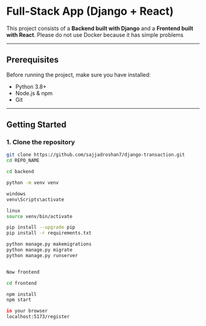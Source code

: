 # Full-Stack App (Django + React)

This project consists of a **Backend built with Django** and a **Frontend built with React**.
Please do not use Docker because it has simple problems

---

## Prerequisites

Before running the project, make sure you have installed:

- Python 3.8+  
- Node.js & npm  
- Git  

---

## Getting Started

### 1. Clone the repository

```bash
git clone https://github.com/sajjadroshan7/django-transaction.git
cd REPO_NAME

cd backend

python -m venv venv

windows
venv\Scripts\activate

linux
source venv/bin/activate

pip install --upgrade pip
pip install -r requirements.txt

python manage.py makemigrations
python manage.py migrate
python manage.py runserver


Now frontend

cd frontend

npm install
npm start

in your browser
localhost:5173/register




